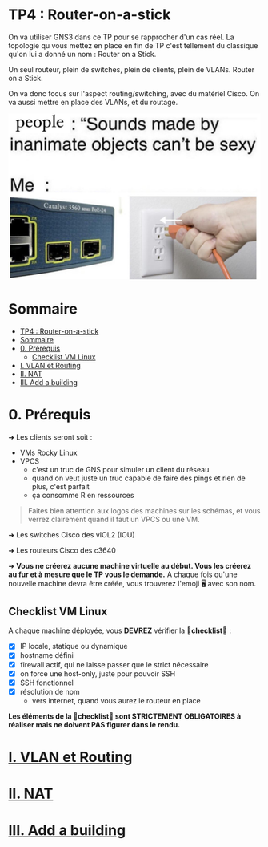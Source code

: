 # TP4 : Router-on-a-stick

On va utiliser GNS3 dans ce TP pour se rapprocher d'un cas réel. La topologie qu vous mettez en place en fin de TP c'est tellement du classique qu'on lui a donné un nom : Router on a Stick.

Un seul routeur, plein de switches, plein de clients, plein de VLANs. Router on a Stick.

On va donc focus sur l'aspect routing/switching, avec du matériel Cisco. On va aussi mettre en place des VLANs, et du routage.

![Sounds be like](./img/cisco_switch.jpg)

# Sommaire

- [TP4 : Router-on-a-stick](#tp4--router-on-a-stick)
- [Sommaire](#sommaire)
- [0. Prérequis](#0-prérequis)
  - [Checklist VM Linux](#checklist-vm-linux)
- [I. VLAN et Routing](#i-vlan-et-routing)
- [II. NAT](#ii-nat)
- [III. Add a building](#iii-add-a-building)

# 0. Prérequis

➜ Les clients seront soit :

- VMs Rocky Linux
- VPCS
  - c'est un truc de GNS pour simuler un client du réseau
  - quand on veut juste un truc capable de faire des pings et rien de plus, c'est parfait
  - ça consomme R en ressources

> Faites bien attention aux logos des machines sur les schémas, et vous verrez clairement quand il faut un VPCS ou une VM.

➜ Les switches Cisco des vIOL2 (IOU)

➜ Les routeurs Cisco des c3640

➜ **Vous ne créerez aucune machine virtuelle au début. Vous les créerez au fur et à mesure que le TP vous le demande.** A chaque fois qu'une nouvelle machine devra être créée, vous trouverez l'emoji 🖥️ avec son nom.

## Checklist VM Linux

A chaque machine déployée, vous **DEVREZ** vérifier la 📝**checklist**📝 :

- [x] IP locale, statique ou dynamique
- [x] hostname défini
- [x] firewall actif, qui ne laisse passer que le strict nécessaire
- [x] on force une host-only, juste pour pouvoir SSH
- [x] SSH fonctionnel
- [x] résolution de nom
  - vers internet, quand vous aurez le routeur en place

**Les éléments de la 📝checklist📝 sont STRICTEMENT OBLIGATOIRES à réaliser mais ne doivent PAS figurer dans le rendu.**

# [I. VLAN et Routing](./1_routing_vlan/README.md)

# [II. NAT](./2_nat/README.md)

# [III. Add a building](./3_second_building/README.md)
